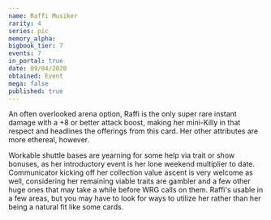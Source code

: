 ```yaml
---
name: Raffi Musiker
rarity: 4
series: pic
memory_alpha:
bigbook_tier: 7
events: 7
in_portal: true
date: 09/04/2020
obtained: Event
mega: false
published: true
---
```


An often overlooked arena option, Raffi is the only super rare instant damage with a +8 or better attack boost, making her mini-Killy in that respect and headlines the offerings from this card. Her other attributes are more ethereal, however.

Workable shuttle bases are yearning for some help via trait or show bonuses, as her introductory event is her lone weekend multiplier to date. Communicator kicking off her collection value ascent is very welcome as well, considering her remaining viable traits are gambler and a few other huge ones that may take a while before WRG calls on them. Raffi's usable in a few areas, but you may have to look for ways to utilize her rather than her being a natural fit like some cards.
